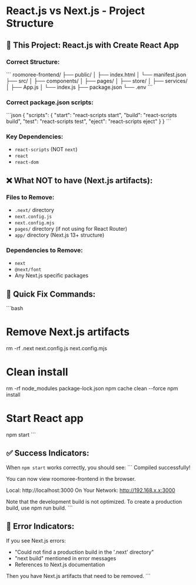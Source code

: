 # React.js vs Next.js - Project Structure

## 🎯 This Project: React.js with Create React App

### **Correct Structure:**
\`\`\`
roomoree-frontend/
├── public/
│   ├── index.html
│   └── manifest.json
├── src/
│   ├── components/
│   ├── pages/
│   ├── store/
│   ├── services/
│   ├── App.js
│   └── index.js
├── package.json
└── .env
\`\`\`

### **Correct package.json scripts:**
\`\`\`json
{
  "scripts": {
    "start": "react-scripts start",
    "build": "react-scripts build",
    "test": "react-scripts test",
    "eject": "react-scripts eject"
  }
}
\`\`\`

### **Key Dependencies:**
- `react-scripts` (NOT `next`)
- `react`
- `react-dom`

## ❌ What NOT to have (Next.js artifacts):

### **Files to Remove:**
- `.next/` directory
- `next.config.js`
- `next.config.mjs`
- `pages/` directory (if not using for React Router)
- `app/` directory (Next.js 13+ structure)

### **Dependencies to Remove:**
- `next`
- `@next/font`
- Any Next.js specific packages

## 🔧 Quick Fix Commands:

\`\`\`bash
# Remove Next.js artifacts
rm -rf .next next.config.js next.config.mjs

# Clean install
rm -rf node_modules package-lock.json
npm cache clean --force
npm install

# Start React app
npm start
\`\`\`

## ✅ Success Indicators:

When `npm start` works correctly, you should see:
\`\`\`
Compiled successfully!

You can now view roomoree-frontend in the browser.

  Local:            http://localhost:3000
  On Your Network:  http://192.168.x.x:3000

Note that the development build is not optimized.
To create a production build, use npm run build.
\`\`\`

## 🚨 Error Indicators:

If you see Next.js errors:
- "Could not find a production build in the '.next' directory"
- "next build" mentioned in error messages
- References to Next.js documentation

Then you have Next.js artifacts that need to be removed.
\`\`\`
